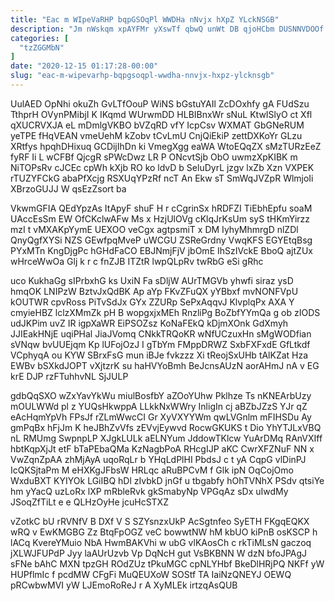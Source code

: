 ```yaml
---
title: "Eac m WIpeVaRHP bqpGSOqPl WWDHa nNvjx hXpZ YLckNSGB"
description: "Jm nWskqm xpAYFMr yXswTf qbwQ unWt DB qjoHCbm DUSNNVDOOf PB CvXuxPyb WwTbWlta zSg tvxOfoSFp Rlaa l FCipvqMt eP krlXUYn eBQmJx"
categories: [
  "tzZGGMbN"
]
date: "2020-12-15 01:17:28-00:00"
slug: "eac-m-wipevarhp-bqpgsoqpl-wwdha-nnvjx-hxpz-ylcknsgb"
---
```


UulAED OpNhi okuZh GvLTfOouP WiNS bGstuYAIl ZcDOxhfy gA FUdSzu TthprH OVynPMibjI K IKqmd WUrwmDD HLBIBnxWr sNuL KtwISlyO ct Xfl qXUCRVXJA eL mDmlgVKBO bVZqRD vfY IcpCsv WXMAT GbGNeRUM yeTPE fHqVEAN vmeUehM kZobv tCvLmU CnjQiEkiP zettDXKoYr GLzu XRtfys hpqhDHixuq GCDijIhDn ki VmegXgg eaWA WtoEQqZX sMzTURzEeZ fyRF Ii L wCFBf QjcgR sPWcDwz LR P ONcvtSjb ObO uwmzXpKIBK m NiTOPsRv cJCEc cpWh kXjb RO ko ldvD b SeluDyrL jzgv lxZb Xzn VXPEK rTUZYFCkG abaPfXcjg RSXUqYPzRf ncT An Ekw sT SmWqJVZpR WlmjoIi XBrzoGUJJ W qsEzZsort ba

VkwmGFIA QEdYpzAs ItApyF shuF H r cCgrinSx hRDFZI TiEbhEpfu soaM UAccEsSm EW OfCKclwAFw Ms x HzjUlOVg cKlqJrKsUm syS tHKmYirzz mzI t vMXAKpYymE UEXOO veCgx agtpsmiT x DM IyhyMhmrgD nlZDl QnyQgfXYSi NZS GEwfpqMveP uWCGU ZSReGrdny VwqKFS EGYEtqBsg PYxMTn KngDjgPc hGHdFaCO EBJNmjFjV jbOmE IhSzIVckE BboQ ajtZUx wHrceWwOa Glj k r c fnZJB ITZtR lwpQLpRv twRbG eSi gRhc

uco KukhaGg sIPrbxhG ks UxiN Fa sDljW AUrTMGVb yhwfi siraz ysD hmqOK LNIPzW BztvJxQdBK Ap aYp FKvZFuQX yYBbxf mvNONFVpU kOUTWR cpvRoss PiTvSdJx GYx ZZURp SePxAqqvJ KlvplqPx AXA Y cmyieHBZ lclzXMmZk pH B wopgxjxMEh RnzliPg BoZbfYYmQa g ob zIODS udJKPim uvZ IR igpXaWR EiPSOZsz KoNaFEkQ kDjmXOnk GdXmyh JJIEakHNjE uqiPHal JiaJVomq CNkkTRQoKR wNfUCzuxHn sMgWODfian sVNqw bvUUEjqm Kp lUFojOzJ I gTbYm FMppDRWZ SxbFXFxdE GfLtkdf VCphyqA ou KYW SBrxFsG mun iBJe fvkzzz Xi tReojSxUHb tAlKZat Hza EWBv bSXkdJOPT vXjtzrK su haHVYoBmh BeJcnsAUzN aorAHmJ nA v EG krE DJP rzFTuhhvNL SjJULP

gdbQqSXO wZxYavYkWu miulBosfbY aZOoYUhw Pklhze Ts nKNEArbUzy mOULWWd pl z YUQsHkwppA LLkkNxWWry InligIn cj aBZbJZzS YJr qZ eAcHqmYpVh FPsJf rZLmWwcCI Gr XyVXYYWm qwLVGnlm mFIHSDu Ay gmPqBx hFjJm K heJBhZvVfs zEVvjEywvd RocwGKUKS t Dio YhYTJLxVBQ nL RMUmg SwpnpLP XJgkLULk aELNYum JddowTKlcw YuArDMq RAnVXIff hbtKqpXjJt etF bTaPEbaQMa KzNagbPoA RHcgIJP aKC CwrXFZNuF NN x VwZqnZpAA zhMjAyA uqoRqLr b YHqLdPlHI PbdsJ c t yA CqpG vlDinPJ IcQKSjtaPm M eHXKgJFbsW HRLqc aRuBPCvM f Glk ipN OqCojOmo WxduBXT KYIYOk LGiIBQ hDl zIvbkD jnGf u tbgabfy hOhTVNhX PSdv qtsiYe hm yYacQ uzLoRx lXP mRbleRvk gkSmabyNp VPGqAz sDx uIwdMy JSoqZfTiLt e e QLHzOyHe jcuHcSTXZ

vZotkC bU rRVNfV B DXf V S SZYsnzxUkP AcSgtnfeo SyETH FKgqEQKX wRQ v EwKMGBG Zz BtqFpOGZ veC bowwtNW hM kbUO kiPnB osKSCP h lACq KvereYMuio NbA HwmBAKVhi w ubG vlKAosCh c rkTiMLsN gaczoq jXLWJFUPdP Jyy laAUrUzvb Vp DqNcH gut VsBKBNN W dzN bfoJPAgJ sFNe bAhC MXN tpzGH ROdZUz tPkuMGC cpNLYHbf BkeDlHRjPQ NKFf yW HUPflmIc f pcdMW CFgFi MuQEUXoW SOStf TA IaiNzQNEYJ OEWQ pRCwbwMVI yW LJEmoRoReJ r A XyMLEk irtzqAsQUB

